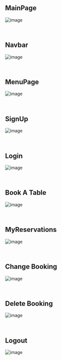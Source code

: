 ## MainPage
![image](https://user-images.githubusercontent.com/114075332/230796855-7c64926d-461c-4412-a3a3-596daa63d05a.png)



<br>

## Navbar
![image](https://user-images.githubusercontent.com/114075332/230792809-06de944b-9553-4ccb-aa87-97b49095bf87.png)

<br>

## MenuPage
![image](https://user-images.githubusercontent.com/114075332/230793151-ca5b1170-9ea9-4284-b427-2f25d2d8ec94.png)

<br>

## SignUp
![image](https://user-images.githubusercontent.com/114075332/230794863-5924193d-a12c-43cd-bd4d-e63df919e73f.png)


<br>

## Login
![image](https://user-images.githubusercontent.com/114075332/230792955-778cd829-0fac-43b6-9407-d046e2df8ae1.png)


<br>

## Book A Table
![image](https://user-images.githubusercontent.com/114075332/230792971-1890ee5c-9383-4bff-b43b-e5a21d7c7d86.png)


<br>

## MyReservations
![image](https://user-images.githubusercontent.com/114075332/230792998-15112a88-eb04-460b-b8a9-261b73e49aec.png)


<br>

## Change Booking
![image](https://user-images.githubusercontent.com/114075332/230793061-c4527076-321c-43f0-a43b-8a413f39836f.png)


<br>

## Delete Booking
![image](https://user-images.githubusercontent.com/114075332/230793976-86ecfc8e-655b-48be-8bf7-718a1b1024e6.png)


<br>

## Logout
![image](https://user-images.githubusercontent.com/114075332/230797096-f51f1704-34c8-4232-b2c7-5d2eef474556.png)


<br>

<br>
